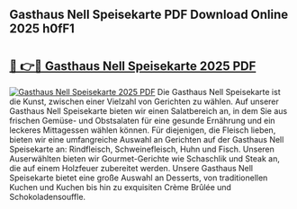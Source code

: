 ## Gasthaus Nell Speisekarte PDF Download Online 2025 h0fF1

# <h2><a href="http://gcbddhy.nevu.top/?p=Gasthaus+Nell+Speisekarte">🔗 👉🔴 Gasthaus Nell Speisekarte 2025 PDF</a></h2>

[![Gasthaus Nell Speisekarte 2025 PDF](https://i.imgur.com/dBaPXMq.png)](http://gcbddhy.nevu.top/?p=Gasthaus+Nell+Speisekarte)
Die Gasthaus Nell Speisekarte ist die Kunst, zwischen einer Vielzahl von Gerichten zu wählen. Auf unserer Gasthaus Nell Speisekarte bieten wir einen Salatbereich an, in dem Sie aus frischen Gemüse- und Obstsalaten für eine gesunde Ernährung und ein leckeres Mittagessen wählen können. Für diejenigen, die Fleisch lieben, bieten wir eine umfangreiche Auswahl an Gerichten auf der Gasthaus Nell Speisekarte an: Rindfleisch, Schweinefleisch, Huhn und Fisch. Unseren Auserwählten bieten wir Gourmet-Gerichte wie Schaschlik und Steak an, die auf einem Holzfeuer zubereitet werden. Unsere Gasthaus Nell Speisekarte bietet eine große Auswahl an Desserts, von traditionellen Kuchen und Kuchen bis hin zu exquisiten Crème Brûlée und Schokoladensouffle.
